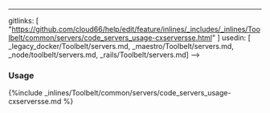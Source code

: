 ---
gitlinks: [ "https://github.com/cloud66/help/edit/feature/inlines/_includes/_inlines/Toolbelt/common/servers/code_servers_usage-cxserversse.html" ]
 usedin: [ _legacy_docker/Toolbelt/servers.md, _maestro/Toolbelt/servers.md, _node/toolbelt/servers.md, _rails/Toolbelt/servers.md] -->


### Usage

{%include _inlines/Toolbelt/common/servers/code_servers_usage-cxserversse.md %}
